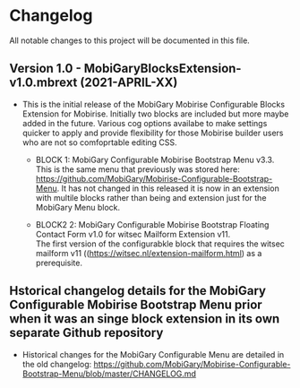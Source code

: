 # Changelog

All notable changes to this project will be documented in this file.

## Version 1.0 - MobiGaryBlocksExtension-v1.0.mbrext (2021-APRIL-XX)
- This is the initial release of the MobiGary Mobirise Configurable Blocks Extension for Mobirise. Initially two blocks are included but more maybe added in the future. Various cog options availabe to make settings quicker to apply and provide flexibility for those Mobirise builder users who are not so comfoprtable editing CSS. 

  - BLOCK 1: MobiGary Configurable Mobirise Bootstrap Menu v3.3.<br>
    This is the same menu that previously was stored here: https://github.com/MobiGary/Mobirise-Configurable-Bootstrap-Menu. It has not changed in this released it is now in an extension with multile blocks rather than being and extension just for the MobiGary Menu block.

  - BLOCK2 2: MobiGary Configurable Mobirise Bootstrap Floating Contact Form v1.0 for witsec Mailform Extension v11.<br>
    The first version of the configurabkle block that requires the witsec mailform v11 ((https://witsec.nl/extension-mailform.html) as a prerequisite.

## Hstorical changelog details for the MobiGary Configurable Mobirise Bootstrap Menu prior when it was an singe block extension in its own separate Github repository
-  Historical changes for the MobiGary Configurable Menu are detailed in the old changelog: https://github.com/MobiGary/Mobirise-Configurable-Bootstrap-Menu/blob/master/CHANGELOG.md

